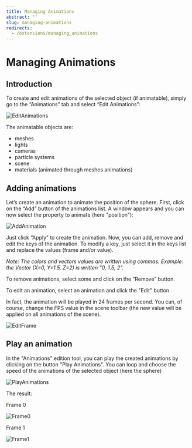 ```yaml
---
title: Managing Animations
abstract: ''
slug: managing-animations
redirects:
  - /extensions/managing_animations
---
```


# Managing Animations

## Introduction

To create and edit animations of the selected object (if animatable), simply go to the “Animations” tab and select “Edit Animations”:

![EditAnimations](/img/extensions/Editor/ManagingAnimations/EditAnimations.png)

The animatable objects are:
* meshes
* lights
* cameras
* particle systems
* scene
* materials (animated through meshes animations)

## Adding animations

Let’s create an animation to animate the position of the sphere.
First, click on the “Add” button of the animations list. A window appears and you can now select the property to animate (here "position"):

![AddAnimation](/img/extensions/Editor/ManagingAnimations/AddAnimation.png)

Just click “Apply” to create the animation. Now, you can add, remove and edit the keys of the animation. To modify a key, just select it in the keys list and replace the values (frame and/or value).

*Note: The colors and vectors values are written using commas. Example: the Vector (X=0, Y=1.5, Z=2) is written “0, 1.5, 2”.*

To remove animations, select some and click on the “Remove” button.

To edit an animation, select an animation and click the "Edit" button.

In fact, the animation will be played in 24 frames per second. You can, of course, change the FPS value in the scene toolbar
(the new value will be applied on all animations of the scene).

![EditFrame](/img/extensions/Editor/ManagingAnimations/EditFrame.png)

## Play an animation

In the "Animations" edition tool, you can play the created animations by clicking on the button "Play Animations".
You can loop and choose the speed of the animations of the selected object (here the sphere)

![PlayAnimations](/img/extensions/Editor/ManagingAnimations/PlayAnimations.png)

The result:

Frame 0

![Frame0](/img/extensions/Editor/ManagingAnimations/Frame0.png)

Frame 1

![Frame1](/img/extensions/Editor/ManagingAnimations/Frame1.png)


